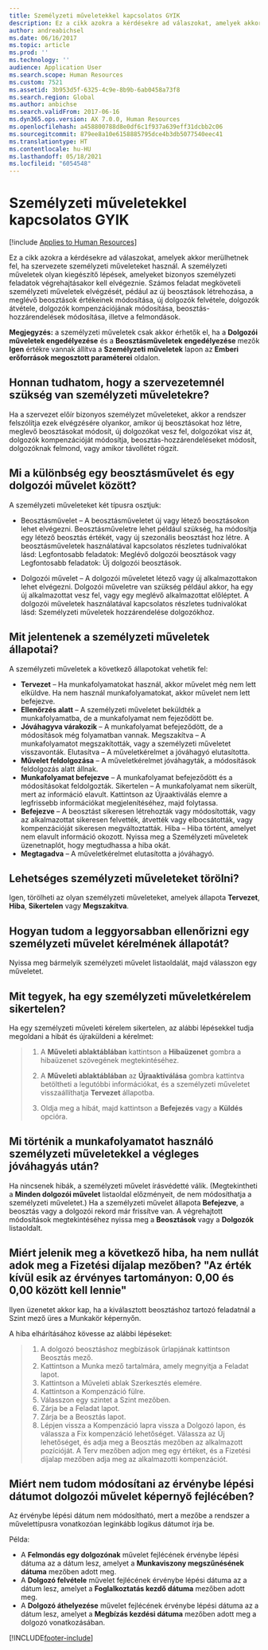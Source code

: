 ```yaml
---
title: Személyzeti műveletekkel kapcsolatos GYIK
description: Ez a cikk azokra a kérdésekre ad válaszokat, amelyek akkor merülhetnek fel, ha szervezete személyzeti műveleteket használ. A személyzeti műveletek olyan kiegészítő lépések, amelyeket bizonyos személyzeti feladatok végrehajtásakor kell elvégeznie.
author: andreabichsel
ms.date: 06/16/2017
ms.topic: article
ms.prod: ''
ms.technology: ''
audience: Application User
ms.search.scope: Human Resources
ms.custom: 7521
ms.assetid: 3b953d5f-6325-4c9e-8b9b-6ab0458a73f8
ms.search.region: Global
ms.author: anbichse
ms.search.validFrom: 2017-06-16
ms.dyn365.ops.version: AX 7.0.0, Human Resources
ms.openlocfilehash: a458800788d8e0df6c1f937a639eff31dcbb2c06
ms.sourcegitcommit: 879ee8a10e6158885795dce4b3db5077540eec41
ms.translationtype: HT
ms.contentlocale: hu-HU
ms.lasthandoff: 05/18/2021
ms.locfileid: "6054548"
---
```

# <a name="personnel-actions-faq"></a>Személyzeti műveletekkel kapcsolatos GYIK

[!include [Applies to Human Resources](../includes/applies-to-hr.md)]

Ez a cikk azokra a kérdésekre ad válaszokat, amelyek akkor merülhetnek fel, ha szervezete személyzeti műveleteket használ. A személyzeti műveletek olyan kiegészítő lépések, amelyeket bizonyos személyzeti feladatok végrehajtásakor kell elvégeznie. Számos feladat megköveteli személyzeti műveletek elvégzését, pédául az új beosztások létrehozása, a meglévő beosztások értékeinek módosítása, új dolgozók felvétele, dolgozók átvétele, dolgozók kompenzációjának módosítása, beosztás-hozzárendelések módosítása, illetve a felmondások.

**Megjegyzés:** a személyzeti műveletek csak akkor érhetők el, ha a **Dolgozói műveletek engedélyezése** és a **Beosztásműveletek engedélyezése** mezők **Igen** értékre vannak állítva a **Személyzeti műveletek** lapon az **Emberi erőforrások megosztott paraméterei** oldalon. 

## <a name="how-can-i-tell-if-my-organization-requires-personnel-actions"></a>Honnan tudhatom, hogy a szervezetemnél szükség van személyzeti műveletekre?
Ha a szervezet előír bizonyos személyzet műveleteket, akkor a rendszer felszólítja ezek elvégzésére olyankor, amikor új beosztásokat hoz létre, meglevő beosztásokat módosít, új dolgozókat vesz fel, dolgozókat visz át, dolgozók kompenzációját módosítja, beosztás-hozzárendeléseket módosít, dolgozóknak felmond, vagy amikor távollétet rögzít. 

## <a name="what-is-the-difference-between-a-position-action-and-a-worker-action"></a>Mi a különbség egy beosztásművelet és egy dolgozói művelet között?
A személyzeti műveleteket két típusra osztjuk:

- Beosztásművelet – A beosztásműveletet új vagy létező beosztásokon lehet elvégezni. Beosztásműveletre lehet például szükség, ha módosítja egy létező beosztás értékét, vagy új szezonális beosztást hoz létre. A beosztásműveletek használatával kapcsolatos részletes tudnivalókat lásd: Legfontosabb feladatok: Meglévő dolgozói beosztások vagy Legfontosabb feladatok: Új dolgozói beosztások.

- Dolgozói művelet – A dolgozói műveletet létező vagy új alkalmazottakon lehet elvégezni. Dolgozói műveletre van szükség például akkor, ha egy új alkalmazottat vesz fel, vagy egy meglévő alkalmazottat előléptet. A dolgozói műveletek használatával kapcsolatos részletes tudnivalókat lásd: Személyzeti műveletek hozzárendelése dolgozókhoz.

## <a name="what-do-the-statuses-of-the-personnel-actions-mean"></a>Mit jelentenek a személyzeti műveletek állapotai?
A személyzeti műveletek a következő állapotokat vehetik fel:

- **Tervezet** – Ha munkafolyamatokat használ, akkor művelet még nem lett elküldve. Ha nem használ munkafolyamatokat, akkor művelet nem lett befejezve.
- **Ellenőrzés alatt** – A személyzeti műveletet beküldték a munkafolyamatba, de a munkafolyamat nem fejeződött be.
- **Jóváhagyva várakozik** – A munkafolyamat befejeződött, de a módosítások még folyamatban vannak. Megszakítva – A munkafolyamatot megszakították, vagy a személyzeti műveletet visszavonták. Elutasítva – A műveletkérelmet a jóváhagyó elutasította.
- **Művelet feldolgozása** – A műveletkérelmet jóváhagyták, a módosítások feldolgozás alatt állnak.
- **Munkafolyamat befejezve** – A munkafolyamat befejeződött és a módosításokat feldolgozták. Sikertelen – A munkafolyamat nem sikerült, mert az információ elavult. Kattintson az Újraaktiválás elemre a legfrissebb információkat megjelenítéséhez, majd folytassa.
- **Befejezve** – A beosztást sikeresen létrehozták vagy módosították, vagy az alkalmazottat sikeresen felvették, átvették vagy elbocsátották, vagy kompenzációját sikeresen megváltoztatták. Hiba – Hiba történt, amelyet nem elavult információ okozott. Nyissa meg a Személyzeti műveletek üzenetnaplót, hogy megtudhassa a hiba okát.
- **Megtagadva** – A műveletkérelmet elutasította a jóváhagyó.

## <a name="can-i-delete-a-personnel-action"></a>Lehetséges személyzeti műveleteket törölni?
Igen, törölheti az olyan személyzeti műveleteket, amelyek állapota **Tervezet**, **Hiba**, **Sikertelen** vagy **Megszakítva**.

## <a name="what-is-the-fastest-way-to-check-the-status-of-a-personnel-action-request"></a>Hogyan tudom a leggyorsabban ellenőrizni egy személyzeti művelet kérelmének állapotát?
Nyissa meg bármelyik személyzeti művelet listaoldalát, majd válasszon egy műveletet.

## <a name="what-should-i-do-if-a-personnel-action-request-fails"></a>Mit tegyek, ha egy személyzeti műveletkérelem sikertelen?
Ha egy személyzeti műveleti kérelem sikertelen, az alábbi lépésekkel tudja megoldani a hibát és újraküldeni a kérelmet:

> 1. A **Műveleti ablaktáblában** kattintson a **Hibaüzenet** gombra a hibaüzenet szövegének megtekintéséhez.
> 
> 2. A **Műveleti ablaktáblában** az **Újraaktiválása** gombra kattintva betöltheti a legutóbbi információkat, és a személyzeti műveletet visszaállíthatja **Tervezet** állapotba.
> 
> 3. Oldja meg a hibát, majd kattintson a **Befejezés** vagy a **Küldés** opcióra.

## <a name="what-happens-to-a-personnel-action-that-uses-workflow-when-the-final-approval-is-completed"></a>Mi történik a munkafolyamatot használó személyzeti műveletekkel a végleges jóváhagyás után?
Ha nincsenek hibák, a személyzeti művelet írásvédetté válik. (Megtekintheti a **Minden dolgozói művelet** listaoldal előzményeit, de nem módosíthatja a személyzeti műveletet.) Ha a személyzeti művelet állapota **Befejezve**, a beosztás vagy a dolgozói rekord már frissítve van. A végrehajtott módosítások megtekintéséhez nyissa meg a **Beosztások** vagy a **Dolgozók** listaoldalt.

## <a name="why-do-i-receive-the-following-error-when-i-enter-a-non-zero-value-in-the-pay-rate-field-the-value-is-out-of-its-valid-range--it-much-be-between-000-and-000"></a>Miért jelenik meg a következő hiba, ha nem nullát adok meg a Fizetési díjalap mezőben? "Az érték kívül esik az érvényes tartományon: 0,00 és 0,00 között kell lennie"
Ilyen üzenetet akkor kap, ha a kiválasztott beosztáshoz tartozó feladatnál a Szint mező üres a Munkakör képernyőn.

A hiba elhárításához kövesse az alábbi lépéseket:

> 1. A dolgozó beosztáshoz megbízások űrlapjának kattintson Beosztás mező.  
> 2. Kattintson a Munka mező tartalmára, amely megnyitja a Feladat lapot.
> 3. Kattintson a Műveleti ablak Szerkesztés elemére.
> 4. Kattintson a Kompenzáció fülre.
> 5. Válasszon egy szintet a Szint mezőben.
> 6. Zárja be a Feladat lapot.
> 7. Zárja be a Beosztás lapot.
> 8. Lépjen vissza a Kompenzáció lapra vissza a Dolgozó lapon, és válassza a Fix kompenzáció lehetőséget.  Válassza az Új lehetőséget, és adja meg a Beosztás mezőben az alkalmazott pozícióját.  A Terv mezőben adjon meg egy értéket, és a Fizetési díjalap mezőben adja meg az alkalmazotti kompenzációt.

## <a name="why-cant-i-change-the-effective-date-in-the-header-of-the-worker-action-form"></a>Miért nem tudom módosítani az érvénybe lépési dátumot dolgozói művelet képernyő fejlécében?
Az érvénybe lépési dátum nem módosítható, mert a mezőbe a rendszer a művelettípusra vonatkozóan leginkább logikus dátumot írja be.

Példa:

- A **Felmondás egy dolgozónak** művelet fejlécének érvénybe lépési dátuma az a dátum lesz, amelyet a **Munkaviszony megszűnésének dátuma** mezőben adott meg.
- A **Dolgozó felvétele** művelet fejlécének érvénybe lépési dátuma az a dátum lesz, amelyet a **Foglalkoztatás kezdő dátuma** mezőben adott meg.
- A **Dolgozó áthelyezése** művelet fejlécének érvénybe lépési dátuma az a dátum lesz, amelyet a **Megbízás kezdési dátuma** mezőben adott meg a dolgozó vonatkozásában.



[!INCLUDE[footer-include](../includes/footer-banner.md)]